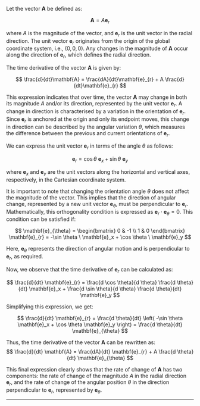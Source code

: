 Let the vector $\mathbf{A}$ be defined as:


$$
\mathbf{A} = A \mathbf{e}_{r}
$$


where $A$ is the magnitude of the vector, and $\mathbf{e}_{r}$ is the unit vector in the radial direction. The unit vector $\mathbf{e}_{r}$ originates from the origin of the global coordinate system, i.e., $(0, 0, 0)$. Any changes in the magnitude of $\mathbf{A}$ occur along the direction of $\mathbf{e}_{r}$, which defines the radial direction.

The time derivative of the vector $\mathbf{A}$ is given by:


$$
\frac{d}{dt}\mathbf{A} = \frac{dA}{dt}\mathbf{e}_{r} + A \frac{d}{dt}\mathbf{e}_{r}
$$


This expression indicates that over time, the vector $\mathbf{A}$ may change in both its magnitude $A$ and/or its direction, represented by the unit vector $\mathbf{e}_{r}$. A change in direction is characterised by a variation in the orientation of $\mathbf{e}_{r}$. Since $\mathbf{e}_{r}$ is anchored at the origin and only its endpoint moves, this change in direction can be described by the angular variation $\theta$, which measures the difference between the previous and current orientations of $\mathbf{e}_{r}$.

We can express the unit vector $\mathbf{e}_{r}$ in terms of the angle $\theta$ as follows:


$$
\mathbf{e}_{r} = \cos \theta \ \mathbf{e}_x + \sin \theta \ \mathbf{e}_y
$$


where $\mathbf{e}_x$ and $\mathbf{e}_y$ are the unit vectors along the horizontal and vertical axes, respectively, in the Cartesian coordinate system.

It is important to note that changing the orientation angle $\theta$ does not affect the magnitude of the vector. This implies that the direction of angular change, represented by a new unit vector $\mathbf{e}_{\theta}$, must be perpendicular to $\mathbf{e}_{r}$. Mathematically, this orthogonality condition is expressed as $\mathbf{e}_{r} \cdot \mathbf{e}_{\theta} = 0$. This condition can be satisfied if:


$$
\mathbf{e}_{\theta} = \begin{bmatrix} 0 & -1 \\ 1 & 0 \end{bmatrix} \mathbf{e}_{r} = -\sin \theta \ \mathbf{e}_x + \cos \theta \ \mathbf{e}_y
$$


Here, $\mathbf{e}_{\theta}$ represents the direction of angular motion and is perpendicular to $\mathbf{e}_{r}$, as required.

Now, we observe that the time derivative of $\mathbf{e}_{r}$ can be calculated as:


$$
\frac{d}{dt} \mathbf{e}_{r} = \frac{d \cos \theta}{d \theta} \frac{d \theta}{dt} \mathbf{e}_x + \frac{d \sin \theta}{d \theta} \frac{d \theta}{dt} \mathbf{e}_y
$$


Simplifying this expression, we get:


$$
\frac{d}{dt} \mathbf{e}_{r} = \frac{d \theta}{dt} \left( -\sin \theta \mathbf{e}_x + \cos \theta \mathbf{e}_y \right) = \frac{d \theta}{dt} \mathbf{e}_{\theta}
$$

Thus, the time derivative of the vector $\mathbf{A}$ can be rewritten as:
$$
\frac{d}{dt} \mathbf{A} = \frac{dA}{dt} \mathbf{e}_{r} + A \frac{d \theta}{dt} \mathbf{e}_{\theta}
$$

This final expression clearly shows that the rate of change of $\mathbf{A}$ has two components: the rate of change of the magnitude $A$ in the radial direction $\mathbf{e}_{r}$, and the rate of change of the angular position $\theta$ in the direction perpendicular to $\mathbf{e}_{r}$, represented by $\mathbf{e}_{\theta}$.











---

